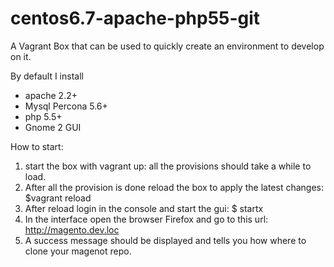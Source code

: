# centos6.7-apache-php55-git
A Vagrant Box that can be used to quickly create an environment to develop on it. 

By default I install
* apache 2.2+
* Mysql Percona 5.6+
* php 5.5+
* Gnome 2 GUI

How to start:
1. start the box with vagrant up: all the provisions should take a while to load.
2. After all the provision is done reload the box to apply the latest changes: $vagrant reload
3. After reload login in the console and start the gui: $ startx
4. In the interface open the browser Firefox and go to this url: http://magento.dev.loc
5. A success message should be displayed and tells you how where to clone your magenot repo.

